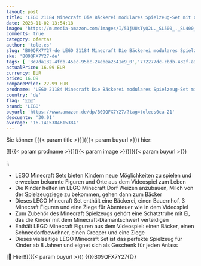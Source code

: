 ```yaml
---
layout: post
title: 'LEGO 21184 Minecraft Die Bäckerei modulares Spielzeug-Set mit Creeper- und Ziege-Figur  Konstruktionsspielzeug für Kinder ab 8 Jahre'
date: 2023-11-02 13:54:18
image: 'https://m.media-amazon.com/images/I/51jUUsTyQ2L._SL500_._SL400_.jpg'
comments: true
category: ofertas
author: 'tole.es'
slug: 'B09QFX7Y27-de LEGO 21184 Minecraft Die Bäckerei modulares Spielzeug-Set...'
sku: 'B09QFX7Y27-de'
tags: [ '3c7da132-4fdb-45ec-95bc-24ebea2541e9_0','772277dc-cbdb-432f-a915-25a321e9ed8c_0','772277dc-cbdb-432f-a915-25a321e9ed8c_9901','Arborist Merchandising Root','Custom Stores','Games','Kunden-Favoriten: Spielzeug','LEGO','PlayStation 3','Self Service','Special Features Stores','Spielfigur Spielsets','Spielzeug','Spielzeugfiguren & Spielsets','Veraltete Systeme & Micro-Konsolen','Veraltete Systeme: PlayStation','lego','🇩🇪', ]
actualPrice: 16.09 EUR
currency: EUR
price: 16.09
comparePrice: 22.99 EUR
prodname: 'LEGO 21184 Minecraft Die Bäckerei modulares Spielzeug-Set mit Creeper- und Ziege-Figur  Konstruktionsspielzeug für Kinder ab 8 Jahre'
country: 'de'
flag: '🇩🇪'
brand: 'LEGO'
buyurl: 'https://www.amazon.de/dp/B09QFX7Y27/?tag=tolees0ca-21'
descuento: '30.01'
average: '16.1415384615384'
---
```


Sie können [{{< param title >}}]({{< param buyurl >}}) hier:

[![{{< param prodname >}}]({{< param image >}})]({{< param buyurl >}})

ℹ️:

- LEGO Minecraft Sets bieten Kindern neue Möglichkeiten zu spielen und erwecken bekannte Figuren und Orte aus dem Videospiel zum Leben
- Die Kinder helfen im LEGO Minecraft Dorf Weizen anzubauen, Milch von der Spielzeugziege zu bekommen, gehen dann zum Bäcker
- Dieses LEGO Minecraft Set enthält eine Bäckerei, einen Bauernhof, 3 Minecraft Figuren und eine Ziege für Abenteuer wie in dem Videospiel
- Zum Zubehör des Minecraft Spielzeugs gehört eine Schatztruhe mit Ei, das die Kinder mit dem Minecraft-Diamantschwert verteidigen
- Enthält LEGO Minecraft Figuren aus dem Videospiel: einen Bäcker, einen Schneedorfbewohner, einen Creeper und eine Ziege
- Dieses vielseitige LEGO Minecraft Set ist das perfekte Spielzeug für Kinder ab 8 Jahren und eignet sich als Geschenk für jeden Anlass

[🛒 Hier!!]({{< param buyurl >}})
{{<world>}}B09QFX7Y27{{</world>}}
